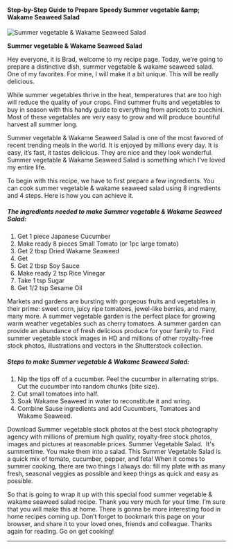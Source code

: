             

#### Step-by-Step Guide to Prepare Speedy Summer vegetable &amp;amp; Wakame Seaweed Salad

![Summer vegetable &amp; Wakame Seaweed Salad](https://img-global.cpcdn.com/recipes/71b974dd9223c27a/751x532cq70/summer-vegetable-wakame-seaweed-salad-recipe-main-photo.jpg)

**Summer vegetable &amp; Wakame Seaweed Salad**

Hey everyone, it is Brad, welcome to my recipe page. Today, we’re going to prepare a distinctive dish, summer vegetable & wakame seaweed salad. One of my favorites. For mine, I will make it a bit unique. This will be really delicious.

While summer vegetables thrive in the heat, temperatures that are too high will reduce the quality of your crops. Find summer fruits and vegetables to buy in season with this handy guide to everything from apricots to zucchini. Most of these vegetables are very easy to grow and will produce bountiful harvest all summer long.

Summer vegetable & Wakame Seaweed Salad is one of the most favored of recent trending meals in the world. It is enjoyed by millions every day. It is easy, it’s fast, it tastes delicious. They are nice and they look wonderful. Summer vegetable & Wakame Seaweed Salad is something which I’ve loved my entire life.

To begin with this recipe, we have to first prepare a few ingredients. You can cook summer vegetable & wakame seaweed salad using 8 ingredients and 4 steps. Here is how you can achieve it.

##### The ingredients needed to make Summer vegetable & Wakame Seaweed Salad:

1.  Get 1 piece Japanese Cucumber
2.  Make ready 8 pieces Small Tomato (or 1pc large tomato)
3.  Get 2 tbsp Dried Wakame Seaweed
4.  Get <Sauce ingredients>
5.  Get 2 tbsp Soy Sauce
6.  Make ready 2 tsp Rice Vinegar
7.  Take 1 tsp Sugar
8.  Get 1/2 tsp Sesame Oil

Markets and gardens are bursting with gorgeous fruits and vegetables in their prime: sweet corn, juicy ripe tomatoes, jewel-like berries, and many, many more. A summer vegetable garden is the perfect place for growing warm weather vegetables such as cherry tomatoes. A summer garden can provide an abundance of fresh delicious produce for your family to. Find summer vegetable stock images in HD and millions of other royalty-free stock photos, illustrations and vectors in the Shutterstock collection.

##### Steps to make Summer vegetable & Wakame Seaweed Salad:

1.  Nip the tips off of a cucumber. Peel the cucumber in alternating strips. Cut the cucumber into random chunks (bite size).
2.  Cut small tomatoes into half.
3.  Soak Wakame Seaweed in water to reconstitute it and wring.
4.  Combine Sause ingredients and add Cucumbers, Tomatoes and Wakame Seaweed.

Download Summer vegetable stock photos at the best stock photography agency with millions of premium high quality, royalty-free stock photos, images and pictures at reasonable prices. Summer Vegetable Salad. ⁣ It's summertime. You make them into a salad. This Summer Vegetable Salad is a quick mix of tomato, cucumber, pepper, and feta! When it comes to summer cooking, there are two things I always do: fill my plate with as many fresh, seasonal veggies as possible and keep things as quick and easy as possible.

So that is going to wrap it up with this special food summer vegetable & wakame seaweed salad recipe. Thank you very much for your time. I’m sure that you will make this at home. There is gonna be more interesting food in home recipes coming up. Don’t forget to bookmark this page on your browser, and share it to your loved ones, friends and colleague. Thanks again for reading. Go on get cooking!

* * *